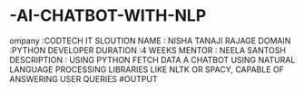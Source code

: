 # -AI-CHATBOT-WITH-NLP
ompany :CODTECH IT SLOUTION 
NAME : NISHA TANAJI RAJAGE
DOMAIN :PYTHON DEVELOPER 
DURATION :4 WEEKS 
MENTOR : NEELA SANTOSH 
DESCRIPTION : USING PYTHON FETCH DATA A CHATBOT USING NATURAL LANGUAGE PROCESSING LIBRARIES LIKE NLTK OR SPACY, CAPABLE OF ANSWERING USER QUERIES
#OUTPUT 
